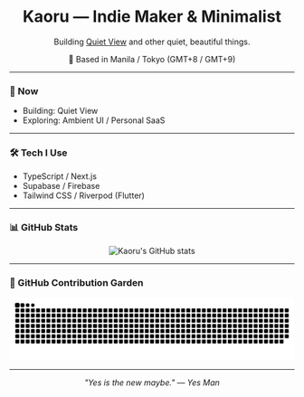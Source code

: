 <h1 align="center">Kaoru — Indie Maker & Minimalist</h1>

<p align="center">
  Building <a href="https://quietview.app">Quiet View</a> and other quiet, beautiful things.
</p>

<p align="center">
  📍 Based in Manila / Tokyo (GMT+8 / GMT+9)
</p>

---

### 🧠 Now

- Building: Quiet View
- Exploring: Ambient UI / Personal SaaS

---

### 🛠 Tech I Use

- TypeScript / Next.js
- Supabase / Firebase
- Tailwind CSS / Riverpod (Flutter)

---

### 📊 GitHub Stats

<p align="center">
  <img src="https://github-readme-stats.vercel.app/api?username=gomatofu&show_icons=true&theme=calm" alt="Kaoru's GitHub stats" width="480" />
</p>

---

### 🌱 GitHub Contribution Garden

<p align="center">
  <img src="https://raw.githubusercontent.com/platane/snk/output/github-contribution-grid-snake.svg" alt="GitHub Contribution Snake" />
</p>

---

<p align="center">
  <em>"Yes is the new maybe." — Yes Man</em>
</p>
